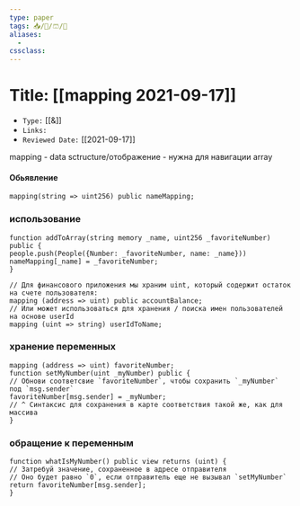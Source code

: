 ```yaml
---
type: paper
tags: 📥️/📜️/🩳/🗿
aliases:
  - 
cssclass: 
---
```




# Title: **[[mapping 2021-09-17]]**
- `Type:` [[&]]
- `Links:`
- `Reviewed Date:` [[2021-09-17]]


mapping - data sctructure/отображение - нужна для навигации array

#### Обьявление
```
mapping(string => uint256) public nameMapping;
```

### использование 

```
function addToArray(string memory _name, uint256 _favoriteNumber) public { 
people.push(People({Number: _favoriteNumber, name: _name}))
nameMapping[_name] = _favoriteNumber;
}

```

```
// Для финансового приложения мы храним uint, который содержит остаток на счете пользователя: 
mapping (address => uint) public accountBalance;
// Или может использоваться для хранения / поиска имен пользователей на основе userId 
mapping (uint => string) userIdToName;
```

### хранение переменных
```
mapping (address => uint) favoriteNumber;
function setMyNumber(uint _myNumber) public { 
// Обнови соответсвие `favoriteNumber`, чтобы сохранить `_myNumber` под `msg.sender` 
favoriteNumber[msg.sender] = _myNumber; 
// ^ Синтаксис для сохранения в карте соответствия такой же, как для массива
}
```

### обращение к переменным 
```
function whatIsMyNumber() public view returns (uint) { 
// Затребуй значение, сохраненное в адресе отправителя 
// Оно будет равно `0`, если отправитель еще не вызывал `setMyNumber` return favoriteNumber[msg.sender]; 
}
```
